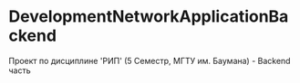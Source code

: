 # DevelopmentNetworkApplicationBackend
Проект по дисциплине 'РИП' (5 Семестр, МГТУ им. Баумана) - Backend часть 
